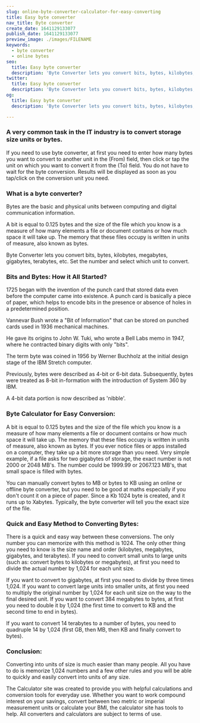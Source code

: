 ```yaml
---
slug: online-byte-converter-calculator-for-easy-converting
title: Easy byte converter
nav_title: Byte converter
create_date: 1641129133077
publish_date: 1641129133077
preview_image: ./images/FILENAME
keywords:
  - byte converter
  - online bytes
seo:
  title: Easy byte converter
  description: 'Byte Converter lets you convert bits, bytes, kilobytes, megabytes, gigabytes, terabytes, etc. Set the number and select which unit to convert.'
twitter:
  title: Easy byte converter
  description: 'Byte Converter lets you convert bits, bytes, kilobytes, megabytes, gigabytes, terabytes, etc. Set the number and select which unit to convert.'
og:
  title: Easy byte converter
  description: 'Byte Converter lets you convert bits, bytes, kilobytes, megabytes, gigabytes, terabytes, etc. Set the number and select which unit to convert.'

---
```


### A very common task in the IT industry is to convert storage size units or bytes.
If you need to use byte converter, at first you need to enter how many bytes you want to convert to another unit in the (From) field, then click or tap the unit on which you want to convert it from the (To) field. You do not have to wait for the byte conversion. Results will be displayed as soon as you tap/click on the conversion unit you need.

### What is a byte converter?
Bytes are the basic and physical units between computing and digital communication information.

A bit is equal to 0.125 bytes and the size of the file which you know is a measure of how many elements a file or document contains or how much space it will take up. The memory that these files occupy is written in units of measure, also known as bytes.

Byte Converter lets you convert bits, bytes, kilobytes, megabytes, gigabytes, terabytes, etc. Set the number and select which unit to convert.

### Bits and Bytes: How it All Started?
1725 began with the invention of the punch card that stored data even before the computer came into existence. A punch card is basically a piece of paper, which helps to encode bits in the presence or absence of holes in a predetermined position.

Vannevar Bush wrote a "Bit of Information" that can be stored on punched cards used in 1936 mechanical machines.

He gave its origins to John W. Tuki, who wrote a Bell Labs memo in 1947, where he contracted binary digits with only "bits".

The term byte was coined in 1956 by Werner Buchholz at the initial design stage of the IBM Stretch computer.

Previously, bytes were described as 4-bit or 6-bit data. Subsequently, bytes were treated as 8-bit in-formation with the introduction of System 360 by IBM.

A 4-bit data portion is now described as 'nibble'.

### Byte Calculator for Easy Conversion:
A bit is equal to 0.125 bytes and the size of the file which you know is a measure of how many elements a file or document contains or how much space it will take up. The memory that these files occupy is written in units of measure, also known as bytes. If you ever notice files or apps installed on a computer, they take up a bit more storage than you need. Very simple example, if a file asks for two gigabytes of storage, the exact number is not 2000 or 2048 MB's. The number could be 1999.99 or 2067.123 MB's, that small space is filled with bytes.

You can manually convert bytes to MB or bytes to KB using an online or offline byte converter, but you need to be good at maths especially if you don't count it on a piece of paper. Since a Kb 1024 byte is created, and it runs up to Xabytes. Typically, the byte converter will tell you the exact size of the file.

### Quick and Easy Method to Converting Bytes:
There is a quick and easy way between these conversions. The only number you can memorize with this method is 1024. The only other thing you need to know is the size name and order (kilobytes, megabytes, gigabytes, and terabytes). If you need to convert small units to large units (such as: convert bytes to kilobytes or megabytes), at first you need to divide the actual number by 1,024 for each unit size.

If you want to convert to gigabytes, at first you need to divide by three times 1,024. If you want to convert large units into smaller units, at first you need to multiply the original number by 1,024 for each unit size on the way to the final desired unit. If you want to convert 384 megabytes to bytes, at first you need to double it by 1,024 (the first time to convert to KB and the second time to end in bytes).

If you want to convert 14 terabytes to a number of bytes, you need to quadruple 14 by 1,024 (first GB, then MB, then KB and finally convert to bytes).

### Conclusion:
Converting into units of size is much easier than many people. All you have to do is memorize 1,024 numbers and a few other rules and you will be able to quickly and easily convert into units of any size.

The Calculator site was created to provide you with helpful calculations and conversion tools for everyday use. Whether you want to work compound interest on your savings, convert between two metric or imperial measurement units or calculate your BMI, the calculator site has tools to help. All converters and calculators are subject to terms of use.